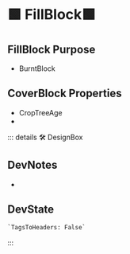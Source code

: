 
# 🟩  <eco>FillBlock</eco>🟩

## FillBlock Purpose

- BurntBlock

## CoverBlock Properties

- CropTreeAge
-

::: details 🛠 <dev>DesignBox</dev>

## DevNotes

-

## DevState

```py
`TagsToHeaders: False`
```

:::
